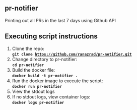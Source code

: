 ## pr-notifier
Printing out all PRs in the last 7 days using Github API

## Executing script instructions
1. Clone the repo:  
  **<code>git clone https://github.com/ranazrad/pr-notifier.git</code>**  
2. Change directory to pr-notifier:  
  **<code>cd pr-notifier</code>**  
3. Build the docker file:  
  **<code>docker build -t pr-notifier .</code>**  
4. Run the docker image to execute the script:  
  **<code>docker run pr-notifier</code>**  
5. View the stdout logs  
6. If no stdout logs, view container logs:  
  **<code>docker logs pr-notifier</code>**   

